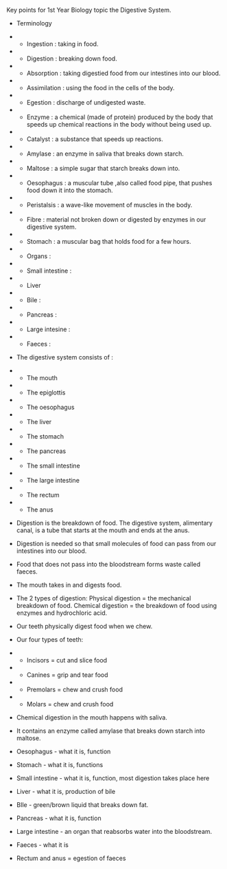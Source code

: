 Key points for 1st Year Biology topic the Digestive System.

- Terminology
- - Ingestion : taking in food.
- - Digestion : breaking down food.
- - Absorption : taking digestied food from our intestines into our blood.
- - Assimilation : using the food in the cells of the body.
- - Egestion : discharge of undigested waste.
- - Enzyme : a chemical (made of protein) produced by the body that speeds up chemical reactions in the body without being used up.
- - Catalyst : a substance that speeds up reactions.
- - Amylase : an enzyme in saliva that breaks down starch.
- - Maltose : a simple sugar that starch breaks down into.
- - Oesophagus : a muscular tube ,also called food pipe, that pushes food down it into the stomach.
- - Peristalsis : a wave-like movement of muscles in the body.
- - Fibre : material not broken down or digested by enzymes in our digestive system.
- - Stomach : a muscular bag that holds food for a few hours.
- - Organs : 
- - Small intestine : 
- - Liver 
- - Bile : 
- - Pancreas : 
- - Large intesine : 
- - Faeces : 

- The digestive system consists of :
- - The mouth
- - The epiglottis
- - The oesophagus
- - The liver
- - The stomach
- - The pancreas
- - The small intestine
- - The large intestine
- - The rectum
- - The anus
- Digestion is the breakdown of food. The digestive system, alimentary canal, is a tube that starts at the mouth and ends at the anus.
- Digestion is needed so that small molecules of food can pass from our intestines into our blood.
- Food that does not pass into the bloodstream forms waste called faeces.
- The mouth takes in and digests food. 
- The 2 types of digestion: 
Physical digestion = the mechanical breakdown of food.
Chemical digestion = the breakdown of food using enzymes and hydrochloric acid.
- Our teeth physically digest food when we chew.
- Our four types of teeth:
- - Incisors = cut and slice food
- - Canines = grip and tear food
- - Premolars = chew and crush food
- - Molars = chew and crush food
- Chemical digestion in the mouth happens with saliva.
- It contains an enzyme called amylase that breaks down starch into maltose.
- Oesophagus - what it is, function
- Stomach - what it is, functions
- Small intestine - what it is, function, most digestion takes place here
- Liver - what it is, production of bile
- BIle - green/brown liquid that breaks down fat.
- Pancreas - what it is, function
- Large intestine - an organ that reabsorbs water into the bloodstream.
- Faeces - what it is
- Rectum and anus = egestion of faeces
